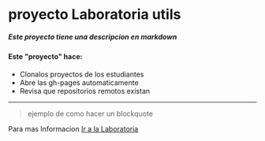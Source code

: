 # proyecto Laboratoria utils

##### Este proyecto tiene  una descripcion en **markdown**

#### Este "proyecto" hace:

 * Clonalos proyectos  de los estudiantes
 * Abre las gh-pages automaticamente
 * Revisa que repositorios remotos existan

---

> ejemplo de como hacer un blockquote

Para mas Informacion [Ir a la Laboratoria](http://www.laboratoria.la)